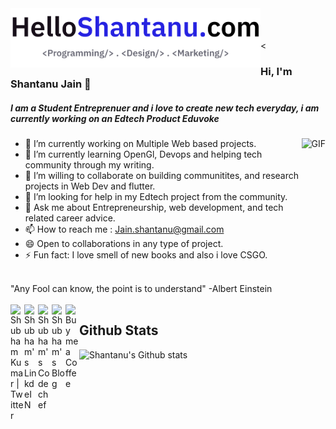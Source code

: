 <img align="left"  width="400px" src="https://github.com/helloshantanu/helloshantanu/blob/master/logo_eduvoke/HelloShantanu.png" />
<br> <br> <br> <


### Hi, I'm Shantanu Jain 👋

##### I am a Student Entreprenuer and i love to create new tech everyday, i am currently working on an Edtech Product Eduvoke

  
  <img align="right" alt="GIF" height="200px" src="https://media.giphy.com/media/USV0ym3bVWQJJmNu3N/giphy.gif" />



- 🔭 I’m currently working on Multiple Web based projects. 
- 🌱 I’m currently learning OpenGl, Devops and helping tech community through my writing.
- 👯 I’m willing to collaborate on building communitites, and research projects in Web Dev and flutter.
- 🤔 I’m looking for help in my Edtech project from the community.
- 💬 Ask me about Entrepreneurship, web development, and tech related career advice.
- 📫 How to reach me : Jain.shantanu@gmail.com
- 😄 Open to collaborations in any type of project.
- ⚡ Fun fact: I love smell of new books and also i love CSGO.

<br>
"Any Fool can know, the point is to understand" -Albert Einstein
<br>
<br>
<a href="https://twitter.com/airgonaut_mind">
  <img align="left" alt="Shubham Kumar | Twitter" width="22px" src="https://cdn.jsdelivr.net/npm/simple-icons@v3/icons/twitter.svg" />
</a>
<a href="https://www.linkedin.com/in/techshantanu">
  <img align="left" alt="Shubham's LinkdeIN" width="22px" src="https://cdn.jsdelivr.net/npm/simple-icons@v3/icons/linkedin.svg" />
</a>
<a href="https://www.codechef.com/users/helloshantanu">
  <img align="left" alt="Shubham's Codechef" width="22px" src="https://cdn.jsdelivr.net/npm/simple-icons@v3/icons/codechef.svg" />
</a>
<a href="https://medium.com/@helloshantanu">
  <img align="left" alt="Shubham's Blog" width="22px" src="https://cdn.jsdelivr.net/npm/simple-icons@3.0.1/icons/medium.svg" />
</a>
<a href="https://www.buymeacoffee.com/helloshantanu">
  <img align="left" alt="Buy me a Coffee" width="22px" src="https://cdn.jsdelivr.net/npm/simple-icons@3.0.1/icons/buymeacoffee.svg" />
</a>

## Github Stats

![Shantanu's Github stats](https://github-readme-stats.vercel.app/api?username=helloshantanu&show_icons=true&theme=algolia)
